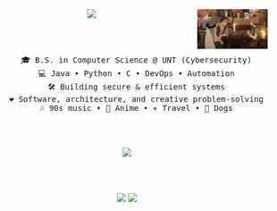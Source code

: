 <div align="center">

<img src="https://raw.githubusercontent.com/Apparlim/Apparlim/refs/heads/main/45865239362_e93866a73a_z.jpg" width="25%" align="right" />

<img src="https://readme-typing-svg.demolab.com?font=Inconsolata&weight=500&size=50&duration=4000&pause=300&color=A7A459&center=true&vCenter=true&multiline=true&repeat=false&random=false&width=1300&height=140&lines=Hello;I'm+Appar+-+a+lover+of+code,+ideas,+and+big+dreams;B.S.+in+Computer+Science+@+UNT+(Cybersecurity);Passionate+about+Software+and+Problem+Solving" width="70%" />

<br><br>

<pre>
    🎓 B.S. in Computer Science @ UNT (Cybersecurity)
    💻 Java • Python • C • DevOps • Automation
    🛠️ Building secure & efficient systems
    ❤️ Software, architecture, and creative problem-solving
    🎶 90s music • 🎌 Anime • ✈️ Travel • 🐶 Dogs
</pre>

<br><br>

<img src="https://raw.githubusercontent.com/innng/innng/master/assets/kyubey.gif" height="40" />

<br><br>

[![](https://img.shields.io/badge/LinkedIn-0a66c2)](https://www.linkedin.com/in/apparthebe/)
[![](https://img.shields.io/badge/Twitter-1DA1F2)](https://x.com/limlee23)

</div>
